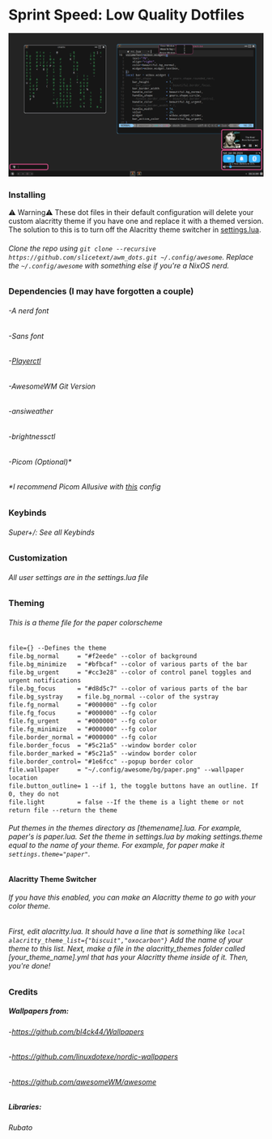 # Sprint Speed: Low Quality Dotfiles
![Image of the setup](screen_shot.png)
### Installing
⚠️ Warning⚠️ 
These dot files in their default configuration will delete your custom alacritty theme if you have one and replace it with a themed version. The solution to this is to turn off the Alacritty theme switcher in [settings.lua](./settings.lua).

###### Clone the repo using `git clone --recursive https://github.com/slicetext/awm_dots.git ~/.config/awesome`. Replace the `~/.config/awesome` with something else if you're a NixOS nerd.

### Dependencies (I may have forgotten a couple)
###### -A nerd font
###### -Sans font
###### -[Playerctl](https://github.com/altdesktop/playerctl)
###### -AwesomeWM Git Version
###### -ansiweather
###### -brightnessctl
###### -Picom (Optional)*
###### \*I recommend Picom Allusive with [this](./extra/picom.conf) config

### Keybinds
###### Super+/: See all Keybinds

### Customization
###### All user settings are in the settings.lua file

### Theming
###### This is a theme file for the paper colorscheme
```
file={} --Defines the theme
file.bg_normal     = "#f2eede" --color of background
file.bg_minimize   = "#bfbcaf" --color of various parts of the bar
file.bg_urgent     = "#cc3e28" --color of control panel toggles and urgent notifications
file.bg_focus      = "#d8d5c7" --color of various parts of the bar
file.bg_systray    = file.bg_normal --color of the systray
file.fg_normal     = "#000000" --fg color
file.fg_focus      = "#000000" --fg color
file.fg_urgent     = "#000000" --fg color
file.fg_minimize   = "#000000" --fg color
file.border_normal = "#000000" --fg color
file.border_focus  = "#5c21a5" --window border color
file.border_marked = "#5c21a5" --window border color
file.border_control= "#1e6fcc" --popup border color
file.wallpaper     = "~/.config/awesome/bg/paper.png" --wallpaper location
file.button_outline= 1 --if 1, the toggle buttons have an outline. If 0, they do not
file.light         = false --If the theme is a light theme or not
return file --return the theme

```
###### Put themes in the themes directory as [themename].lua. For example, paper's is paper.lua. Set the theme in settings.lua by making settings.theme equal to the name of your theme. For example, for paper make it `settings.theme="paper"`.

#### Alacritty Theme Switcher
###### If you have this enabled, you can make an Alacritty theme to go with your color theme.
###### First, edit alacritty.lua. It should have a line that is something like `local alacritty_theme_list={"biscuit","oxocarbon"}` Add the name of your theme to this list. Next, make a file in the alacritty\_themes folder called [your\_theme\_name].yml that has your Alacritty theme inside of it. Then, you're done!

### Credits
##### Wallpapers from:
###### -https://github.com/bl4ck44/Wallpapers
###### -https://github.com/linuxdotexe/nordic-wallpapers
###### -https://github.com/awesomeWM/awesome
##### Libraries:
###### Rubato
